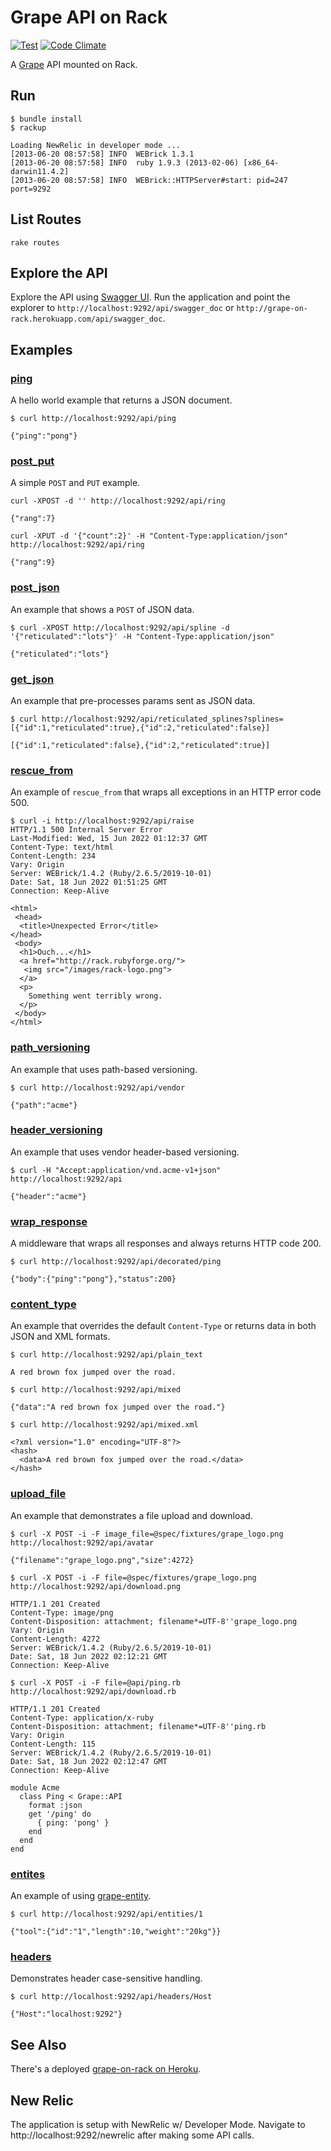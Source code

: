 Grape API on Rack
=================

[![Test](https://github.com/ruby-grape/grape-on-rack/actions/workflows/test.yml/badge.svg?branch=master)](https://github.com/ruby-grape/grape-on-rack/actions/workflows/test.yml)
[![Code Climate](https://codeclimate.com/github/ruby-grape/grape-on-rack.svg)](https://codeclimate.com/github/ruby-grape/grape-on-rack)

A [Grape](http://github.com/ruby-grape/grape) API mounted on Rack.

Run
---

```
$ bundle install
$ rackup

Loading NewRelic in developer mode ...
[2013-06-20 08:57:58] INFO  WEBrick 1.3.1
[2013-06-20 08:57:58] INFO  ruby 1.9.3 (2013-02-06) [x86_64-darwin11.4.2]
[2013-06-20 08:57:58] INFO  WEBrick::HTTPServer#start: pid=247 port=9292
```

List Routes
-----------

```
rake routes
```

Explore the API
---------------

Explore the API using [Swagger UI](http://petstore.swagger.io). Run the application and point the explorer to `http://localhost:9292/api/swagger_doc` or `http://grape-on-rack.herokuapp.com/api/swagger_doc`.


## Examples
### [ping](api/ping.rb)

A hello world example that returns a JSON document.

```
$ curl http://localhost:9292/api/ping

{"ping":"pong"}
```

### [post_put](api/post_put.rb)

A simple `POST` and `PUT` example.

```
curl -XPOST -d '' http://localhost:9292/api/ring 

{"rang":7}
```

```
curl -XPUT -d '{"count":2}' -H "Content-Type:application/json" http://localhost:9292/api/ring 

{"rang":9}
```

### [post_json](api/post_json.rb)

An example that shows a `POST` of JSON data.

```
$ curl -XPOST http://localhost:9292/api/spline -d '{"reticulated":"lots"}' -H "Content-Type:application/json"

{"reticulated":"lots"}
```

### [get_json](api/get_json.rb)

An example that pre-processes params sent as JSON data.

```
$ curl http://localhost:9292/api/reticulated_splines?splines=[{"id":1,"reticulated":true},{"id":2,"reticulated":false}]

[{"id":1,"reticulated":false},{"id":2,"reticulated":true}]
```

### [rescue_from](api/rescue_from.rb)

An example of `rescue_from` that wraps all exceptions in an HTTP error code 500.

```
$ curl -i http://localhost:9292/api/raise
HTTP/1.1 500 Internal Server Error
Last-Modified: Wed, 15 Jun 2022 01:12:37 GMT
Content-Type: text/html
Content-Length: 234
Vary: Origin
Server: WEBrick/1.4.2 (Ruby/2.6.5/2019-10-01)
Date: Sat, 18 Jun 2022 01:51:25 GMT
Connection: Keep-Alive

<html>
 <head>
  <title>Unexpected Error</title>
</head>
 <body>
  <h1>Ouch...</h1>
  <a href="http://rack.rubyforge.org/">
   <img src="/images/rack-logo.png">
  </a>
  <p>
    Something went terribly wrong.
  </p>
 </body>
</html>
```

### [path_versioning](api/path_versioning.rb)

An example that uses path-based versioning.

```
$ curl http://localhost:9292/api/vendor

{"path":"acme"}
```

### [header_versioning](api/header_versioning.rb)

An example that uses vendor header-based versioning.

```
$ curl -H "Accept:application/vnd.acme-v1+json" http://localhost:9292/api

{"header":"acme"}
```
### [wrap_response](api/wrap_response.rb)

A middleware that wraps all responses and always returns HTTP code 200.

```
$ curl http://localhost:9292/api/decorated/ping

{"body":{"ping":"pong"},"status":200}
```

### [content_type](api/content_type.rb)

An example that overrides the default `Content-Type` or returns data in both JSON and XML formats.

```
$ curl http://localhost:9292/api/plain_text

A red brown fox jumped over the road.
```

```
$ curl http://localhost:9292/api/mixed

{"data":"A red brown fox jumped over the road."}
```

```
$ curl http://localhost:9292/api/mixed.xml

<?xml version="1.0" encoding="UTF-8"?>
<hash>
  <data>A red brown fox jumped over the road.</data>
</hash>
```

### [upload_file](api/upload_file.rb)

An example that demonstrates a file upload and download.

```
$ curl -X POST -i -F image_file=@spec/fixtures/grape_logo.png http://localhost:9292/api/avatar

{"filename":"grape_logo.png","size":4272}
```

```
$ curl -X POST -i -F file=@spec/fixtures/grape_logo.png http://localhost:9292/api/download.png

HTTP/1.1 201 Created
Content-Type: image/png
Content-Disposition: attachment; filename*=UTF-8''grape_logo.png
Vary: Origin
Content-Length: 4272
Server: WEBrick/1.4.2 (Ruby/2.6.5/2019-10-01)
Date: Sat, 18 Jun 2022 02:12:21 GMT
Connection: Keep-Alive
```

```
$ curl -X POST -i -F file=@api/ping.rb http://localhost:9292/api/download.rb

HTTP/1.1 201 Created
Content-Type: application/x-ruby
Content-Disposition: attachment; filename*=UTF-8''ping.rb
Vary: Origin
Content-Length: 115
Server: WEBrick/1.4.2 (Ruby/2.6.5/2019-10-01)
Date: Sat, 18 Jun 2022 02:12:47 GMT
Connection: Keep-Alive

module Acme
  class Ping < Grape::API
    format :json
    get '/ping' do
      { ping: 'pong' }
    end
  end
end
```

### [entites](api/entities.rb)

An example of using [grape-entity](https://github.com/ruby-grape/grape-entity).

```
$ curl http://localhost:9292/api/entities/1

{"tool":{"id":"1","length":10,"weight":"20kg"}}
```

### [headers](api/headers.rb)

Demonstrates header case-sensitive handling.

```
$ curl http://localhost:9292/api/headers/Host

{"Host":"localhost:9292"}
```

See Also
--------

There's a deployed [grape-on-rack on Heroku](http://grape-on-rack.herokuapp.com/).

New Relic
---------

The application is setup with NewRelic w/ Developer Mode. Navigate to http://localhost:9292/newrelic after making some API calls.
